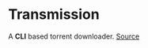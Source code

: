 # Transmission
A **CLI** based torrent downloader.
[Source ](https://github.com/transmission/transmission)
